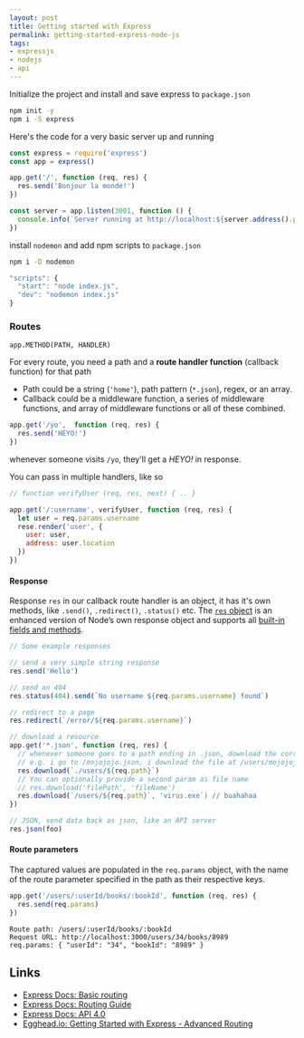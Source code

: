 ```yaml
---
layout: post
title: Getting started with Express
permalink: getting-started-express-node-js
tags:
- expressjs
- nodejs
- api
---
```


Initialize the project and install and save express to `package.json`

```bash
npm init -y
npm i -S express
```

Here's the code for a very basic server up and running

```javascript
const express = require('express')
const app = express()

app.get('/', function (req, res) {
  res.send('Bonjour la monde!')
})

const server = app.listen(3001, function () {
  console.info(`Server running at http://localhost:${server.address().port}`)
})
```

install `nodemon` and add npm scripts to `package.json`

```bash
npm i -D nodemon
```

```javascript
"scripts": {
  "start": "node index.js",
  "dev": "nodemon index.js"
}
```

### Routes
```
app.METHOD(PATH, HANDLER)
```
For every route, you need a path and a **route handler function** (callback function) for that path

- Path could be a string (`'home'`), path pattern (`*.json`), regex, or an array.  
- Callback could be a middleware function, a series of middleware functions, and array of middleware functions or all of these combined.

```javascript
app.get('/yo',  function (req, res) {
  res.send('HEYO!')
})
```
whenever someone visits `/yo`, they'll get a _HEYO!_ in response.

You can pass in multiple handlers, like so

```javascript
// function verifyUser (req, res, next) { .. }

app.get('/:username', verifyUser, function (req, res) {
  let user = req.params.username
  rese.render('user', {
    user: user,
    address: user.location
  })
})
```

#### Response

Response `res` in our callback route handler is an object, it has it's own methods, like `.send()`, `.redirect()`, `.status()` etc. The [`res` object](https://expressjs.com/en/4x/api.html#res) is an enhanced version of Node’s own response object and supports all [built-in fields and methods](https://nodejs.org/api/http.html#http_class_http_serverresponse).

```javascript
// Some example responses

// send a very simple string response
res.send('Hello')

// send an 404
res.status(404).send(`No username ${req.params.username} found`)

// redirect to a page
res.redirect(`/error/${req.params.username}`)

// download a resource
app.get('*.json', function (req, res) {
  // whenever someone goes to a path ending in .json, download the corresponding file
  // e.g. i go to /mojojojo.json, i download the file at /users/mojojojo.json
  res.download(`./users/${req.path}`)
  // You can optionally provide a second param as file name
  // res.download('filePath', 'fileName')
  res.download(`/users/${req.path}`, 'virus.exe`) // buahahaa
})

// JSON, send data back as json, like an API server
res.json(foo)
```

#### Route parameters
The captured values are populated in the `req.params` object, with the name of the route parameter specified in the path as their respective keys.


```javascript
app.get('/users/:userId/books/:bookId', function (req, res) {
  res.send(req.params)
})
```
```
Route path: /users/:userId/books/:bookId
Request URL: http://localhost:3000/users/34/books/8989
req.params: { "userId": "34", "bookId": "8989" }
```


Links
---
- [Express Docs: Basic routing](https://expressjs.com/en/starter/basic-routing.html)
- [Express Docs: Routing Guide](https://expressjs.com/en/guide/routing.html)
- [Express Docs: API 4.0](https://expressjs.com/en/4x/api.html)
- [Egghead.io: Getting Started with Express - Advanced Routing](https://egghead.io/lessons/node-js-getting-started-with-express-advanced-routing)